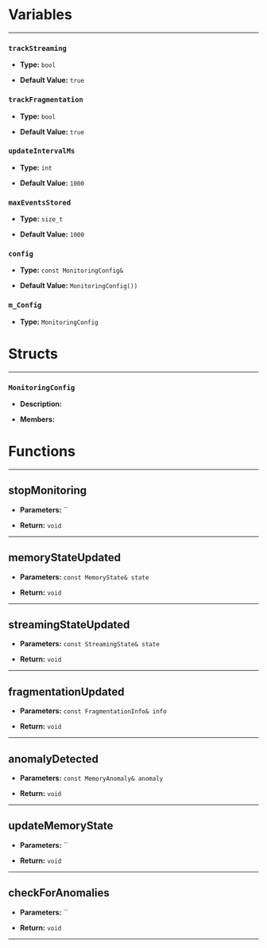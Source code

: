 
# Variables
---

### `trackStreaming`

- **Type:** `bool`

- **Default Value:** `true`



### `trackFragmentation`

- **Type:** `bool`

- **Default Value:** `true`



### `updateIntervalMs`

- **Type:** `int`

- **Default Value:** `1000`



### `maxEventsStored`

- **Type:** `size_t`

- **Default Value:** `1000`



### `config`

- **Type:** `const MonitoringConfig&`

- **Default Value:** `MonitoringConfig())`



### `m_Config`

- **Type:** `MonitoringConfig`




# Structs
---

### `MonitoringConfig`

- **Description:** 

- **Members:**




# Functions
---

## stopMonitoring



- **Parameters:** ``

- **Return:** `void`

---

## memoryStateUpdated



- **Parameters:** `const MemoryState& state`

- **Return:** `void`

---

## streamingStateUpdated



- **Parameters:** `const StreamingState& state`

- **Return:** `void`

---

## fragmentationUpdated



- **Parameters:** `const FragmentationInfo& info`

- **Return:** `void`

---

## anomalyDetected



- **Parameters:** `const MemoryAnomaly& anomaly`

- **Return:** `void`

---

## updateMemoryState



- **Parameters:** ``

- **Return:** `void`

---

## checkForAnomalies



- **Parameters:** ``

- **Return:** `void`

---
